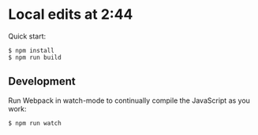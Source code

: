 # Local edits at 2:44

Quick start:

```
$ npm install
$ npm run build
````

## Development

Run Webpack in watch-mode to continually compile the JavaScript as you work:

```
$ npm run watch
```
